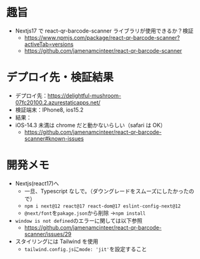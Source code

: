 # 趣旨

- Nextjs17 で react-qr-barcode-scanner ライブラリが使用できるか？検証
  - https://www.npmjs.com/package/react-qr-barcode-scanner?activeTab=versions
  - https://github.com/jamenamcinteer/react-qr-barcode-scanner

# デプロイ先・検証結果

- デプロイ先：https://delightful-mushroom-07fc20100.2.azurestaticapps.net/
- 検証端末：IPhone8, ios15.2
- 結果：
- iOS-14.3 未満は chrome だと動かないらしい（safari は OK）
  - https://github.com/jamenamcinteer/react-qr-barcode-scanner#known-issues

# 開発メモ

- Nextjs(react17)へ
  - 一旦、Typescript なしで。（ダウングレードをスムーズにしたかったので）
  - `npm i next@12 react@17 react-dom@17 eslint-config-next@12`
  - `@next/font`を`pakage.json`から削除 →`npm install`
- `window is not defined`のエラーに関しては以下参照
  - https://github.com/jamenamcinteer/react-qr-barcode-scanner/issues/29
- スタイリングには Tailwind を使用
  - `tailwind.config.js`に`mode: 'jit'`を設定すること
